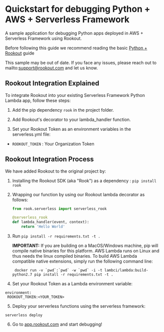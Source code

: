 # Quickstart for debugging Python + AWS + Serverless Framework

A sample application for debugging Python apps deployed in AWS + Serverless Framework using Rookout.

Before following this guide we recommend reading the basic [Python + Rookout] guide

This sample may be out of date. If you face any issues, please reach out to mailto:support@rookout.com and let us know.

## Rookout Integration Explained

To integrate Rookout into your existing Serverless Framework Python Lambda app, follow these steps:

1. Add the pip dependency `rook` in the project folder.

1. Add Rookout's decorator to your lambda_handler function.

1. Set your Rookout Token as an environment variables in the serverless.yml file:

- `ROOKOUT_TOKEN` : Your Organization Token

## Rookout Integration Process

We have added Rookout to the original project by:
1. Installing the Rookout SDK (aka "Rook") as a dependency : `pip install rook` 

1. Wrapping our function by using our Rookout lambda decorator as follows:
    ```python
    from rook.serverless import serverless_rook

    @serverless_rook
    def lambda_handler(event, context):
        return 'Hello World'
    ```

1. Run `pip install -r requirements.txt -t .`
   
   **IMPORTANT:** If you are building on a MacOS/Windows machine, pip will compile native binaries for this platform. AWS Lambda runs on Linux and thus needs the linux compiled binaries. To build AWS Lambda compatible native extensions, simply run the following command line:
   ```
    docker run -v `pwd`:`pwd` -w `pwd` -i -t lambci/lambda:build-python2.7 pip install -r requirements.txt -t .
    ```

1. Set your Rookout Token as a Lambda environment variable:

```
environment:
 ROOKOUT_TOKEN:<YOUR_TOKEN>
```

5. Deploy your serverless functions using the serverless framework:

```
serverless deploy 
```

6. Go to [app.rookout.com](https://app.rookout.com) and start debugging!

[Python + Rookout]: https://docs.rookout.com/docs/sdk-setup.html

